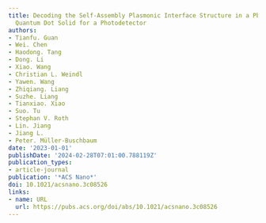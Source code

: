 ```yaml
---
title: Decoding the Self-Assembly Plasmonic Interface Structure in a PbS Colloidal
  Quantum Dot Solid for a Photodetector
authors:
- Tianfu. Guan
- Wei. Chen
- Haodong. Tang
- Dong. Li
- Xiao. Wang
- Christian L. Weindl
- Yawen. Wang
- Zhiqiang. Liang
- Suzhe. Liang
- Tianxiao. Xiao
- Suo. Tu
- Stephan V. Roth
- Lin. Jiang
- Jiang L.
- Peter. Müller-Buschbaum
date: '2023-01-01'
publishDate: '2024-02-28T07:01:00.788119Z'
publication_types:
- article-journal
publication: '*ACS Nano*'
doi: 10.1021/acsnano.3c08526
links:
- name: URL
  url: https://pubs.acs.org/doi/abs/10.1021/acsnano.3c08526
---
```

